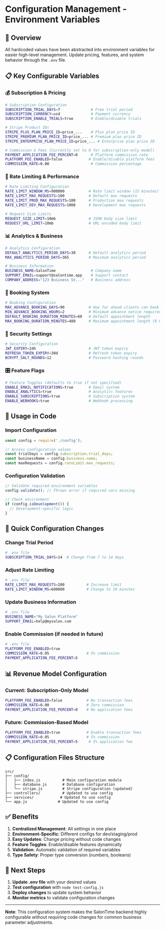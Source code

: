 # Configuration Management - Environment Variables

## 🎯 Overview
All hardcoded values have been abstracted into environment variables for easier high-level management. Update pricing, features, and system behavior through the `.env` file.

## 📋 Key Configurable Variables

### 💰 Subscription & Pricing
```bash
# Subscription Configuration
SUBSCRIPTION_TRIAL_DAYS=7              # Free trial period
SUBSCRIPTION_CURRENCY=usd              # Payment currency
SUBSCRIPTION_ENABLE_TRIALS=true        # Enable/disable trials

# Stripe Product IDs
STRIPE_PLUS_PLAN_PRICE_ID=price_...    # Plus plan price ID
STRIPE_PREMIUM_PLAN_PRICE_ID=price_... # Premium plan price ID  
STRIPE_ENTERPRISE_PLAN_PRICE_ID=price_... # Enterprise plan price ID

# Commission & Fees (Currently set to 0 for subscription-only model)
PAYMENT_APPLICATION_FEE_PERCENT=0      # Platform commission rate
PLATFORM_FEE_ENABLED=false            # Enable/disable platform fees
COMMISSION_RATE=0.00                   # Commission percentage
```

### 🚦 Rate Limiting & Performance
```bash
# Rate Limiting Configuration
RATE_LIMIT_WINDOW_MS=900000           # Rate limit window (15 minutes)
RATE_LIMIT_MAX_REQUESTS=100           # Default max requests
RATE_LIMIT_PROD_MAX_REQUESTS=100      # Production max requests
RATE_LIMIT_DEV_MAX_REQUESTS=1000      # Development max requests

# Request Size Limits
REQUEST_SIZE_LIMIT=10mb               # JSON body size limit
REQUEST_URL_LIMIT=10mb                # URL encoded body limit
```

### 📊 Analytics & Business
```bash
# Analytics Configuration
DEFAULT_ANALYTICS_PERIOD_DAYS=30      # Default analytics period
MAX_ANALYTICS_PERIOD_DAYS=365         # Maximum analytics period

# Business Information
BUSINESS_NAME=SalonTime                # Company name
SUPPORT_EMAIL=support@salontime.app    # Support contact
COMPANY_ADDRESS="123 Business St..."   # Business address
```

### 📅 Booking System
```bash
# Booking Configuration
MAX_ADVANCE_BOOKING_DAYS=90           # How far ahead clients can book
MIN_ADVANCE_BOOKING_HOURS=2           # Minimum advance notice required
DEFAULT_BOOKING_DURATION_MINUTES=60   # Default appointment length
MAX_BOOKING_DURATION_MINUTES=480      # Maximum appointment length (8 hours)
```

### 🔐 Security Settings
```bash
# Security Configuration
JWT_EXPIRY=24h                        # JWT token expiry
REFRESH_TOKEN_EXPIRY=30d              # Refresh token expiry
BCRYPT_SALT_ROUNDS=12                 # Password hashing rounds
```

### 🎛️ Feature Flags
```bash
# Feature Toggles (defaults to true if not specified)
ENABLE_EMAIL_NOTIFICATIONS=true       # Email system
ENABLE_ANALYTICS=true                 # Analytics features
ENABLE_SUBSCRIPTIONS=true             # Subscription system
ENABLE_WEBHOOKS=true                  # Webhook processing
```

## 🔧 Usage in Code

### Import Configuration
```javascript
const config = require('./config');

// Access configuration values
const trialDays = config.subscription.trial_days;
const businessName = config.business.name;
const maxRequests = config.rateLimit.max_requests;
```

### Configuration Validation
```javascript
// Validate required environment variables
config.validate(); // Throws error if required vars missing

// Check environment
if (config.isDevelopment()) {
  // Development-specific logic
}
```

## 🔄 Quick Configuration Changes

### Change Trial Period
```bash
# .env file
SUBSCRIPTION_TRIAL_DAYS=14  # Change from 7 to 14 days
```

### Adjust Rate Limiting
```bash
# .env file
RATE_LIMIT_MAX_REQUESTS=200          # Increase limit
RATE_LIMIT_WINDOW_MS=600000          # Change to 10 minutes
```

### Update Business Information
```bash
# .env file
BUSINESS_NAME="My Salon Platform"
SUPPORT_EMAIL=help@mysalon.com
```

### Enable Commission (if needed in future)
```bash
# .env file
PLATFORM_FEE_ENABLED=true
COMMISSION_RATE=0.05                 # 5% commission
PAYMENT_APPLICATION_FEE_PERCENT=5
```

## 📊 Revenue Model Configuration

### Current: Subscription-Only Model
```bash
PLATFORM_FEE_ENABLED=false           # No transaction fees
COMMISSION_RATE=0.00                 # Zero commission
PAYMENT_APPLICATION_FEE_PERCENT=0    # No application fees
```

### Future: Commission-Based Model
```bash
PLATFORM_FEE_ENABLED=true            # Enable transaction fees
COMMISSION_RATE=0.05                 # 5% commission
PAYMENT_APPLICATION_FEE_PERCENT=5     # 5% application fee
```

## 📋 Configuration Files Structure

```
src/
├── config/
│   ├── index.js          # Main configuration module
│   ├── database.js       # Database configuration
│   └── stripe.js         # Stripe configuration (updated)
├── controllers/          # Updated to use config
├── services/            # Updated to use config
└── app.js              # Updated to use config
```

## ✅ Benefits

1. **Centralized Management**: All settings in one place
2. **Environment-Specific**: Different configs for dev/staging/prod
3. **Easy Updates**: Change pricing without code changes
4. **Feature Toggles**: Enable/disable features dynamically
5. **Validation**: Automatic validation of required variables
6. **Type Safety**: Proper type conversion (numbers, booleans)

## 🚀 Next Steps

1. **Update .env file** with your desired values
2. **Test configuration** with `node test-config.js`
3. **Deploy changes** to update system behavior
4. **Monitor metrics** to validate configuration changes

---

**Note**: This configuration system makes the SalonTime backend highly configurable without requiring code changes for common business parameter adjustments.

